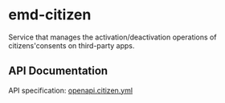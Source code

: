 # emd-citizen
Service that manages the activation/deactivation operations of citizens'consents on third-party apps.

## API Documentation

API specification: [openapi.citizen.yml](https://github.com/pagopa/cstar-infrastructure/blob/main/src/domains/mil-app-poc/api/emd_citizen/openapi.citizen.yml)

